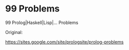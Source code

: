 # 99 Problems

99 Prolog|Haskell|Lisp|... Problems

Original:

https://sites.google.com/site/prologsite/prolog-problems
